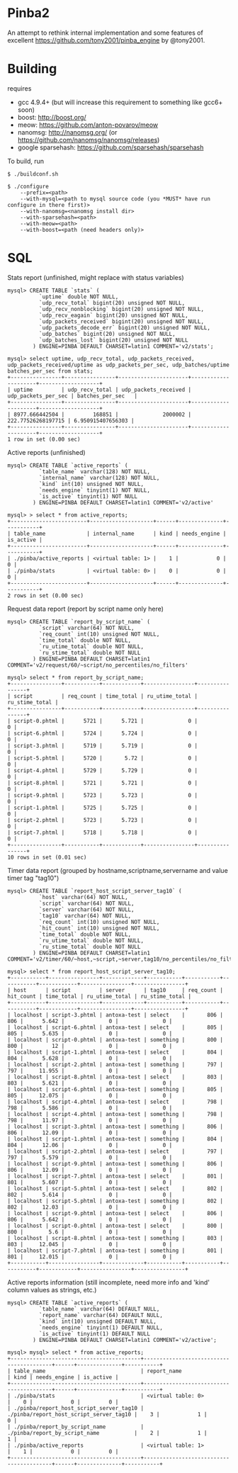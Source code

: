# Pinba2
An attempt to rethink internal implementation and some features of excellent https://github.com/tony2001/pinba_engine by @tony2001.

# Building
requires
- gcc 4.9.4+ (but will increase this requirement to something like gcc6+ soon)
- boost: http://boost.org/
- meow: https://github.com/anton-povarov/meow
- nanomsg: http://nanomsg.org/ (or https://github.com/nanomsg/nanomsg/releases)
- google sparsehash: https://github.com/sparsehash/sparsehash

To build, run

    $ ./buildconf.sh

    $ ./configure
        --prefix=<path>
        --with-mysql=<path to mysql source code (you *MUST* have run configure in there first)>
        --with-nanomsg=<nanomsg install dir>
        --with-sparsehash=<path>
        --with-meow=<path>
        --with-boost=<path (need headers only)>

# SQL
Stats report (unfinished, might replace with status variables)

	mysql> CREATE TABLE `stats` (
			  `uptime` double NOT NULL,
			  `udp_recv_total` bigint(20) unsigned NOT NULL,
			  `udp_recv_nonblocking` bigint(20) unsigned NOT NULL,
			  `udp_recv_eagain` bigint(20) unsigned NOT NULL,
			  `udp_packets_received` bigint(20) unsigned NOT NULL,
			  `udp_packets_decode_err` bigint(20) unsigned NOT NULL,
			  `udp_batches` bigint(20) unsigned NOT NULL,
			  `udp_batches_lost` bigint(20) unsigned NOT NULL
			) ENGINE=PINBA DEFAULT CHARSET=latin1 COMMENT='v2/stats';

	mysql> select uptime, udp_recv_total, udp_packets_received, udp_packets_received/uptime as udp_packets_per_sec, udp_batches/uptime batches_per_sec from stats;
	+----------------+----------------+----------------------+---------------------+-------------------+
	| uptime         | udp_recv_total | udp_packets_received | udp_packets_per_sec | batches_per_sec   |
	+----------------+----------------+----------------------+---------------------+-------------------+
	| 8977.666442504 |         168851 |              2000002 |  222.77526268197715 | 6.950915407656303 |
	+----------------+----------------+----------------------+---------------------+-------------------+
	1 row in set (0.00 sec)

Active reports (unfinished)

	mysql> CREATE TABLE `active_reports` (
			  `table_name` varchar(128) NOT NULL,
			  `internal_name` varchar(128) NOT NULL,
			  `kind` int(10) unsigned NOT NULL,
			  `needs_engine` tinyint(1) NOT NULL,
			  `is_active` tinyint(1) NOT NULL
			) ENGINE=PINBA DEFAULT CHARSET=latin1 COMMENT='v2/active'

	mysql> > select * from active_reports;
	+------------------------+--------------------+------+--------------+-----------+
	| table_name             | internal_name      | kind | needs_engine | is_active |
	+------------------------+--------------------+------+--------------+-----------+
	| ./pinba/active_reports | <virtual table: 1> |    1 |            0 |         0 |
	| ./pinba/stats          | <virtual table: 0> |    0 |            0 |         0 |
	+------------------------+--------------------+------+--------------+-----------+
	2 rows in set (0.00 sec)


Request data report (report by script name only here)

	mysql> CREATE TABLE `report_by_script_name` (
			  `script` varchar(64) NOT NULL,
			  `req_count` int(10) unsigned NOT NULL,
			  `time_total` double NOT NULL,
			  `ru_utime_total` double NOT NULL,
			  `ru_stime_total` double NOT NULL
			) ENGINE=PINBA DEFAULT CHARSET=latin1 COMMENT='v2/request/60/~script/no_percentiles/no_filters'

	mysql> select * from report_by_script_name;
	+----------------+-----------+------------+----------------+----------------+
	| script         | req_count | time_total | ru_utime_total | ru_stime_total |
	+----------------+-----------+------------+----------------+----------------+
	| script-0.phtml |      5721 |      5.721 |              0 |              0 |
	| script-6.phtml |      5724 |      5.724 |              0 |              0 |
	| script-3.phtml |      5719 |      5.719 |              0 |              0 |
	| script-5.phtml |      5720 |       5.72 |              0 |              0 |
	| script-4.phtml |      5729 |      5.729 |              0 |              0 |
	| script-8.phtml |      5721 |      5.721 |              0 |              0 |
	| script-9.phtml |      5723 |      5.723 |              0 |              0 |
	| script-1.phtml |      5725 |      5.725 |              0 |              0 |
	| script-2.phtml |      5723 |      5.723 |              0 |              0 |
	| script-7.phtml |      5718 |      5.718 |              0 |              0 |
	+----------------+-----------+------------+----------------+----------------+
	10 rows in set (0.01 sec)

Timer data report (grouped by hostname,scriptname,servername and value timer tag "tag10")

	mysql> CREATE TABLE `report_host_script_server_tag10` (
			  `host` varchar(64) NOT NULL,
			  `script` varchar(64) NOT NULL,
			  `server` varchar(64) NOT NULL,
			  `tag10` varchar(64) NOT NULL,
			  `req_count` int(10) unsigned NOT NULL,
			  `hit_count` int(10) unsigned NOT NULL,
			  `time_total` double NOT NULL,
			  `ru_utime_total` double NOT NULL,
			  `ru_stime_total` double NOT NULL
			) ENGINE=PINBA DEFAULT CHARSET=latin1 COMMENT='v2/timer/60/~host,~script,~server,tag10/no_percentiles/no_filters'

	mysql> select * from report_host_script_server_tag10;
	+-----------+----------------+-------------+-----------+-----------+-----------+------------+----------------+----------------+
	| host      | script         | server      | tag10     | req_count | hit_count | time_total | ru_utime_total | ru_stime_total |
	+-----------+----------------+-------------+-----------+-----------+-----------+------------+----------------+----------------+
	| localhost | script-3.phtml | antoxa-test | select    |       806 |       806 |      5.642 |              0 |              0 |
	| localhost | script-6.phtml | antoxa-test | select    |       805 |       805 |      5.635 |              0 |              0 |
	| localhost | script-0.phtml | antoxa-test | something |       800 |       800 |         12 |              0 |              0 |
	| localhost | script-1.phtml | antoxa-test | select    |       804 |       804 |      5.628 |              0 |              0 |
	| localhost | script-2.phtml | antoxa-test | something |       797 |       797 |     11.955 |              0 |              0 |
	| localhost | script-8.phtml | antoxa-test | select    |       803 |       803 |      5.621 |              0 |              0 |
	| localhost | script-6.phtml | antoxa-test | something |       805 |       805 |     12.075 |              0 |              0 |
	| localhost | script-4.phtml | antoxa-test | select    |       798 |       798 |      5.586 |              0 |              0 |
	| localhost | script-4.phtml | antoxa-test | something |       798 |       798 |      11.97 |              0 |              0 |
	| localhost | script-3.phtml | antoxa-test | something |       806 |       806 |      12.09 |              0 |              0 |
	| localhost | script-1.phtml | antoxa-test | something |       804 |       804 |      12.06 |              0 |              0 |
	| localhost | script-2.phtml | antoxa-test | select    |       797 |       797 |      5.579 |              0 |              0 |
	| localhost | script-9.phtml | antoxa-test | something |       806 |       806 |      12.09 |              0 |              0 |
	| localhost | script-7.phtml | antoxa-test | select    |       801 |       801 |      5.607 |              0 |              0 |
	| localhost | script-5.phtml | antoxa-test | select    |       802 |       802 |      5.614 |              0 |              0 |
	| localhost | script-5.phtml | antoxa-test | something |       802 |       802 |      12.03 |              0 |              0 |
	| localhost | script-9.phtml | antoxa-test | select    |       806 |       806 |      5.642 |              0 |              0 |
	| localhost | script-0.phtml | antoxa-test | select    |       800 |       800 |        5.6 |              0 |              0 |
	| localhost | script-8.phtml | antoxa-test | something |       803 |       803 |     12.045 |              0 |              0 |
	| localhost | script-7.phtml | antoxa-test | something |       801 |       801 |     12.015 |              0 |              0 |
	+-----------+----------------+-------------+-----------+-----------+-----------+------------+----------------+----------------+

Active reports information (still incomplete, need more info and 'kind' column values as strings, etc.)

	mysql> CREATE TABLE `active_reports` (
			  `table_name` varchar(64) DEFAULT NULL,
			  `report_name` varchar(64) DEFAULT NULL,
			  `kind` int(10) unsigned DEFAULT NULL,
			  `needs_engine` tinyint(1) DEFAULT NULL,
			  `is_active` tinyint(1) DEFAULT NULL
			) ENGINE=PINBA DEFAULT CHARSET=latin1 COMMENT='v2/active';

	mysql> mysql> select * from active_reports;
	+-----------------------------------------+-----------------------------------------+------+--------------+-----------+
	| table_name                              | report_name                             | kind | needs_engine | is_active |
	+-----------------------------------------+-----------------------------------------+------+--------------+-----------+
	| ./pinba/stats                           | <virtual table: 0>                      |    0 |            0 |         0 |
	| ./pinba/report_host_script_server_tag10 | ./pinba/report_host_script_server_tag10 |    3 |            1 |         0 |
	| ./pinba/report_by_script_name           | ./pinba/report_by_script_name           |    2 |            1 |         1 |
	| ./pinba/active_reports                  | <virtual table: 1>                      |    1 |            0 |         0 |
	+-----------------------------------------+-----------------------------------------+------+--------------+-----------+
